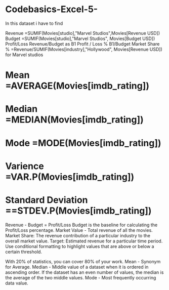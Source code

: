 # Codebasics-Excel-5-

In this dataset i have to find 
                 
Revenue           =SUMIF(Movies[studio],"Marvel Studios",Movies[Revenue USD])
Budget            =SUMIF(Movies[studio],"Marvel Studios", Movies[Budget USD])
Profit/Loss       Revenue/Budget as B1
Profit / Loss %   B1/Budget
Market Share %    =Revenue/SUMIF(Movies[industry],"Hollywood", Movies[Revenue USD])
for Marvel studios 


# Mean        =AVERAGE(Movies[imdb_rating])
# Median      =MEDIAN(Movies[imdb_rating])
# Mode        =MODE(Movies[imdb_rating])

# Varience      =VAR.P(Movies[imdb_rating])
# Standard Deviation  ==STDEV.P(Movies[imdb_rating])


Revenue - Budget = Profit/Loss
Budget is the baseline for calculating the Profit/Loss percentage.
Market Value - Total revenue of all the movies.
Market Share: The revenue contribution of a particular industry to the overall market value.
Target: Estimated revenue for a particular time period.
Use conditional formatting to highlight values that are above or below a certain threshold.

With 20% of statistics, you can cover 80% of your work.
Mean - Synonym for Average.
Median - Middle value of a dataset when it is ordered in ascending order.
If the dataset has an even number of values, the median is the average of the two middle values.
Mode - Most frequently occurring data value.


